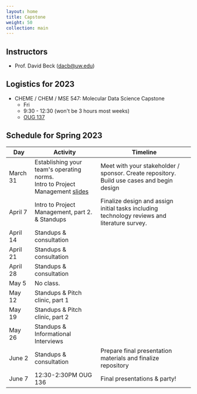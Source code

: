 ```yaml
---
layout: home
title: Capstone
weight: 50
collection: main
---
```


## Instructors

- Prof. David Beck (dacb@uw.edu)

## Logistics for 2023

- CHEME / CHEM / MSE 547: Molecular Data Science Capstone
    - Fri
    - 9:30 - 12:30 (won't be 3 hours most weeks)
    - [OUG 137](http://uw.edu/maps/?oug)

## Schedule for Spring 2023

|Day|Activity  |Timeline|
|--|--|--|
|March 31|Establishing your team's operating norms.<br/>Intro to Project Management [slides](https://github.com/UWDIRECT/UWDIRECT.github.io/blob/master/Wi22_content/Capstone/DIRECT%20project%20management%20and%20conflict%20resolution.pptx?raw=true)|Meet with your stakeholder / sponsor.  Create repository.  Build use cases and begin design|
|April 7| Intro to Project Management, part 2. & Standups|Finalize design and assign initial tasks including technology reviews and literature survey.|
|April 14|Standups & consultation||
|April 21|Standups & consultation||
|April 28|Standups & consultation||
|May 5|No class.||
|May 12|Standups & Pitch clinic, part 1||
|May 19|Standups & Pitch clinic, part 2||
|May 26|Standups & Informational Interviews||
|June 2|Standups & consultation|Prepare final presentation materials and finalize repository|
|June 7|12:30-2:30PM OUG 136|Final presentations & party!|
